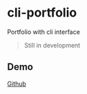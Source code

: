 # cli-portfolio
Portfolio with cli interface

> Still in development

## Demo
[Github](https://itsmysterybox.github.io/cli-portfolio/)

